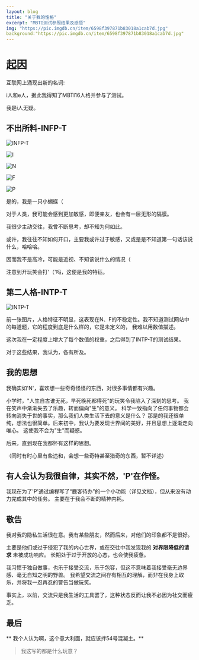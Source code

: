 ```yaml
---
layout: blog
title: "关于我的性格"
excerpt: "MBTI测试参照结果及感悟"
img: "https://pic.imgdb.cn/item/6598f397871b83018a1cab7d.jpg"
background:"https://pic.imgdb.cn/item/6598f397871b83018a1cab7d.jpg"
---
```


# 起因

互联网上涌现出新的名词:

i人和e人，据此我得知了MBTI16人格并参与了测试。

我是i人无疑。

## 不出所料-INFP-T

![INFP-T](https://pic.imgdb.cn/item/65c601ae9f345e8d038ec943.jpg)

![I](https://pic.imgdb.cn/item/65c601ae9f345e8d038ec97d.jpg)

![N](https://pic.imgdb.cn/item/65c601ae9f345e8d038ec9d8.jpg)

![F](https://pic.imgdb.cn/item/65c601ae9f345e8d038eca11.jpg)

![P](https://pic.imgdb.cn/item/65c601e89f345e8d038f46d5.jpg)

是的，我是一只小蝴蝶（

对于人类，我可能会感到更加敏感，即便亲友，也会有一层无形的隔膜。

我很少主动交往，我曾不断思考，却不知为何如此。

或许，我往往不知如何开口，主要我或许过于敏感，又或是是不知道第一句话该说什么，哈哈哈。

因而我不是高冷，可能是近视、不知该说什么的情况（

注意到开玩笑会打'（'吗，这便是我的特征。

## 第二人格-INTP-T

![INTP-T](https://pic.imgdb.cn/item/65c601e89f345e8d038f4716.jpg)

前一张图片，人格特征不明显，这表现在N、F的不稳定性。我不知道测试网站中的每道题，它的程度到底是什么样的，它是未定义的，
我难以用数值描述。

这次我在一定程度上增大了每个数值的权重，之后得到了INTP-T的测试结果。

对于这些结果，我认为，各有所及。

## 我的思想

我确实如'N'，喜欢想一些奇奇怪怪的东西，对很多事情都有兴趣。

小学时，"人生自古谁无死，早死晚死都得死"的玩笑令我陷入了深刻的思考。
我在笑声中渐渐失去了乐趣，转而偏向"生"的意义。
科学一致指向了任何事物都会转向消失于世的事实，那么我们人类生活下去的意义是什么？
那是的我还很单纯，想法也很简单。后来初中，我认为要发现世界间的美好，并且思想上逐渐走向唯心。
这使我不会为"生"而疑惑。

后来，直到现在我都怀有这样的思想。

（同时有时心里有些违和，会想一些奇特甚至猎奇的东西，暂不详述）

## 有人会认为我很自律，其实不然，'P'在作怪。

我现在为了'P'通过编程写了“鹿客待办”的一个小功能（详见文档），但从来没有动力完成其中的任务。
主要在于我会不断的精神内耗。


## 敬告

我对我的隐私生活很在意。我有某些朋友，然而后来，对他们的印象都不是很好。

主要是他们或过于侵犯了我的内心世界，或在交往中我发现我的 **对界限降低的请求** 未被成功响应。
长期处于过于开放的心态，也会使我疲惫。

我习惯于独自做事，也乐于接受交流，乐于包容，但这不意味着我接受毫无边界感、毫无自知之明的野兽。
我希望交流之间存有相互的理解，而非在我身上取乐，并将我一忍再忍的警告当做玩笑。

事实上，以前，交流只是我生活的工具罢了，这种状态反而让我不必因为社交而疲乏。

## 最后

 ** 我个人认为啊，这个意大利面，就应该拌54号混凝土。**

> 我这写的都是什么玩意？
